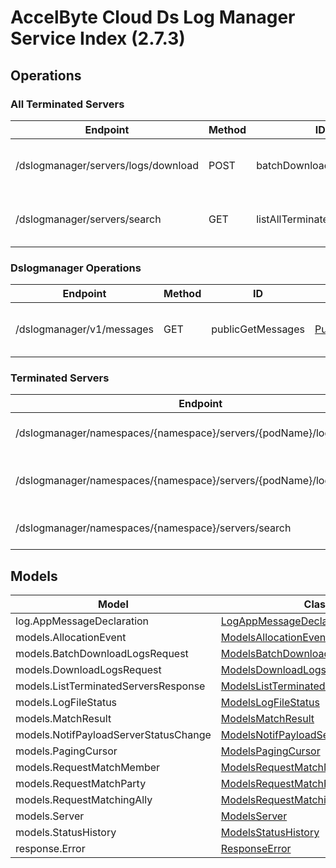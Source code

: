 [//]: # (<< Code generated. DO NOT EDIT!)

[//]: # (<< template file: accelbyte_cloud_py_codegen)

# AccelByte Cloud Ds Log Manager Service Index (2.7.3)


## Operations

### All Terminated Servers
| Endpoint | Method | ID | Class | Wrapper | Example |
|---|---|---|---|---|---|
| /dslogmanager/servers/logs/download | POST | batchDownloadServerLogs | [BatchDownloadServerLogs](../../accelbyte_py_sdk/api/dslogmanager/operations/all_terminated_servers/batch_download_server_logs.py) | [batch_download_server_logs](../../accelbyte_py_sdk/api/dslogmanager/wrappers/_all_terminated_servers.py) | [accelbyte_py_sdk_cli dslogmanager-batch-download-server-logs](../../samples/cli/accelbyte_py_sdk_cli/dslogmanager/_batch_download_server_logs.py) |
| /dslogmanager/servers/search | GET | listAllTerminatedServers | [ListAllTerminatedServers](../../accelbyte_py_sdk/api/dslogmanager/operations/all_terminated_servers/list_all_terminated_servers.py) | [list_all_terminated_servers](../../accelbyte_py_sdk/api/dslogmanager/wrappers/_all_terminated_servers.py) | [accelbyte_py_sdk_cli dslogmanager-list-all-terminated-servers](../../samples/cli/accelbyte_py_sdk_cli/dslogmanager/_list_all_terminated_servers.py) |

### Dslogmanager Operations
| Endpoint | Method | ID | Class | Wrapper | Example |
|---|---|---|---|---|---|
| /dslogmanager/v1/messages | GET | publicGetMessages | [PublicGetMessages](../../accelbyte_py_sdk/api/dslogmanager/operations/dslogmanager_operations/public_get_messages.py) | [public_get_messages](../../accelbyte_py_sdk/api/dslogmanager/wrappers/_dslogmanager_operations.py) | [accelbyte_py_sdk_cli dslogmanager-public-get-messages](../../samples/cli/accelbyte_py_sdk_cli/dslogmanager/_public_get_messages.py) |

### Terminated Servers
| Endpoint | Method | ID | Class | Wrapper | Example |
|---|---|---|---|---|---|
| /dslogmanager/namespaces/{namespace}/servers/{podName}/logs/exists | GET | checkServerLogs | [CheckServerLogs](../../accelbyte_py_sdk/api/dslogmanager/operations/terminated_servers/check_server_logs.py) | [check_server_logs](../../accelbyte_py_sdk/api/dslogmanager/wrappers/_terminated_servers.py) | [accelbyte_py_sdk_cli dslogmanager-check-server-logs](../../samples/cli/accelbyte_py_sdk_cli/dslogmanager/_check_server_logs.py) |
| /dslogmanager/namespaces/{namespace}/servers/{podName}/logs/download | GET | downloadServerLogs | [DownloadServerLogs](../../accelbyte_py_sdk/api/dslogmanager/operations/terminated_servers/download_server_logs.py) | [download_server_logs](../../accelbyte_py_sdk/api/dslogmanager/wrappers/_terminated_servers.py) | [accelbyte_py_sdk_cli dslogmanager-download-server-logs](../../samples/cli/accelbyte_py_sdk_cli/dslogmanager/_download_server_logs.py) |
| /dslogmanager/namespaces/{namespace}/servers/search | GET | listTerminatedServers | [ListTerminatedServers](../../accelbyte_py_sdk/api/dslogmanager/operations/terminated_servers/list_terminated_servers.py) | [list_terminated_servers](../../accelbyte_py_sdk/api/dslogmanager/wrappers/_terminated_servers.py) | [accelbyte_py_sdk_cli dslogmanager-list-terminated-servers](../../samples/cli/accelbyte_py_sdk_cli/dslogmanager/_list_terminated_servers.py) |


## Models
| Model | Class |
|---|---|
| log.AppMessageDeclaration | [LogAppMessageDeclaration](../../accelbyte_py_sdk/api/dslogmanager/models/log_app_message_declaration.py) |
| models.AllocationEvent | [ModelsAllocationEvent](../../accelbyte_py_sdk/api/dslogmanager/models/models_allocation_event.py) |
| models.BatchDownloadLogsRequest | [ModelsBatchDownloadLogsRequest](../../accelbyte_py_sdk/api/dslogmanager/models/models_batch_download_logs_request.py) |
| models.DownloadLogsRequest | [ModelsDownloadLogsRequest](../../accelbyte_py_sdk/api/dslogmanager/models/models_download_logs_request.py) |
| models.ListTerminatedServersResponse | [ModelsListTerminatedServersResponse](../../accelbyte_py_sdk/api/dslogmanager/models/models_list_terminated_servers_response.py) |
| models.LogFileStatus | [ModelsLogFileStatus](../../accelbyte_py_sdk/api/dslogmanager/models/models_log_file_status.py) |
| models.MatchResult | [ModelsMatchResult](../../accelbyte_py_sdk/api/dslogmanager/models/models_match_result.py) |
| models.NotifPayloadServerStatusChange | [ModelsNotifPayloadServerStatusChange](../../accelbyte_py_sdk/api/dslogmanager/models/models_notif_payload_server_status_change.py) |
| models.PagingCursor | [ModelsPagingCursor](../../accelbyte_py_sdk/api/dslogmanager/models/models_paging_cursor.py) |
| models.RequestMatchMember | [ModelsRequestMatchMember](../../accelbyte_py_sdk/api/dslogmanager/models/models_request_match_member.py) |
| models.RequestMatchParty | [ModelsRequestMatchParty](../../accelbyte_py_sdk/api/dslogmanager/models/models_request_match_party.py) |
| models.RequestMatchingAlly | [ModelsRequestMatchingAlly](../../accelbyte_py_sdk/api/dslogmanager/models/models_request_matching_ally.py) |
| models.Server | [ModelsServer](../../accelbyte_py_sdk/api/dslogmanager/models/models_server.py) |
| models.StatusHistory | [ModelsStatusHistory](../../accelbyte_py_sdk/api/dslogmanager/models/models_status_history.py) |
| response.Error | [ResponseError](../../accelbyte_py_sdk/api/dslogmanager/models/response_error.py) |
